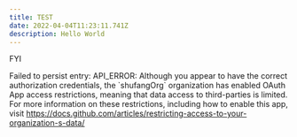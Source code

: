 ```yaml
---
title: TEST
date: 2022-04-04T11:23:11.741Z
description: Hello World
---
```

FYI

Failed to persist entry: API_ERROR: Although you appear to have the correct authorization credentials, the \`shufangOrg\` organization has enabled OAuth App access restrictions, meaning that data access to third-parties is limited. For more information on these restrictions, including how to enable this app, visit https://docs.github.com/articles/restricting-access-to-your-organization-s-data/